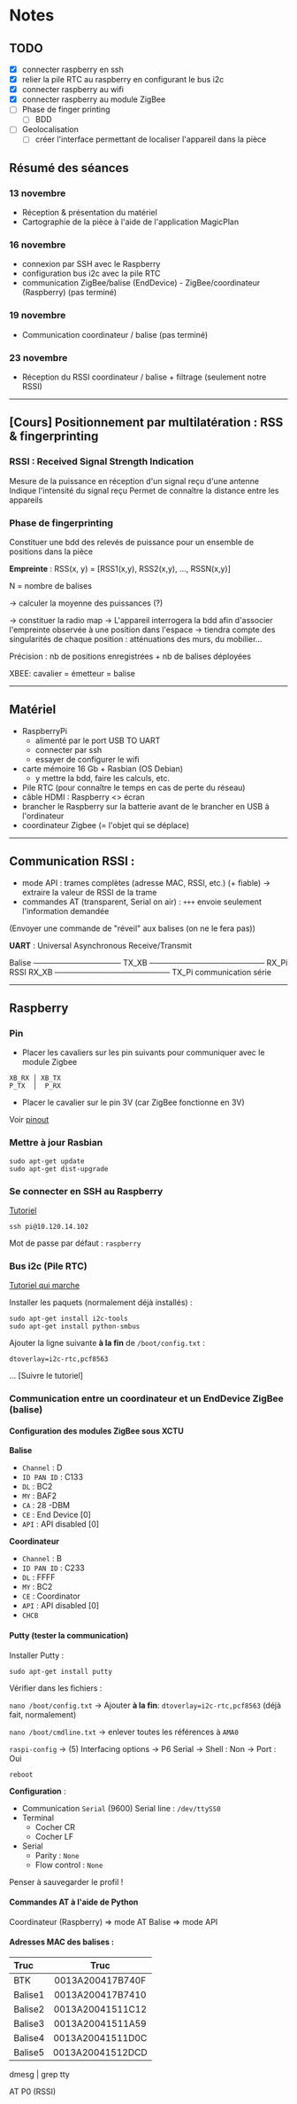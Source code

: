 # Notes

## TODO

- [X] connecter raspberry en ssh
- [X] relier la pile RTC au raspberry en configurant le bus i2c
- [X] connecter raspberry au wifi
- [X] connecter raspberry au module ZigBee
- [ ] Phase de finger printing
	- [ ] BDD
- [ ] Geolocalisation
	- [ ] créer l'interface permettant de localiser l'appareil dans la pièce

## Résumé des séances

### 13 novembre

- Réception & présentation du matériel
- Cartographie de la pièce à l'aide de l'application MagicPlan

### 16 novembre

- connexion par SSH avec le Raspberry
- configuration bus i2c avec la pile RTC
- communication ZigBee/balise (EndDevice) - ZigBee/coordinateur (Raspberry) (pas terminé)

### 19 novembre

- Communication coordinateur / balise (pas terminé)

### 23 novembre

- Réception du RSSI coordinateur / balise + filtrage (seulement notre RSSI)

---

## [Cours] Positionnement par multilatération : RSS & fingerprinting

### RSSI : Received Signal Strength Indication

Mesure de la puissance en réception d'un signal reçu d'une antenne
Indique l'intensité du signal reçu
Permet de connaître la distance entre les appareils

### Phase de fingerprinting

Constituer une bdd des relevés de puissance pour un ensemble de positions dans la pièce

__Empreinte__ :
RSS(x, y) = [RSS1(x,y), RSS2(x,y), ..., RSSN(x,y)]

N = nombre de balises

-> calculer la moyenne des puissances (?)

-> constituer la radio map
-> L'appareil interrogera la bdd afin d'associer l'empreinte observée à une position dans l'espace
-> tiendra compte des singularités de chaque position : atténuations des murs, du mobilier...

Précision : nb de positions enregistrées + nb de balises déployées

XBEE: cavalier = émetteur = balise

---

## Matériel

- RaspberryPi
	- alimenté par le port USB TO UART
	- connecter par ssh
	- essayer de configurer le wifi
- carte mémoire 16 Gb + Rasbian (OS Debian)
	- y mettre la bdd, faire les calculs, etc.
- Pile RTC (pour connaître le temps en cas de perte du réseau)
- câble HDMI : Raspberry <> écran
- brancher le Raspberry sur la batterie avant de le brancher en USB à l'ordinateur
- coordinateur Zigbee (= l'objet qui se déplace)

---

## Communication RSSI :

- mode API : trames complètes (adresse MAC, RSSI, etc.) (+ fiable) -> extraire la valeur de RSSI de la trame
- commandes AT (transparent, Serial on air) : `+++` envoie seulement l'information demandée

(Envoyer une commande de "réveil" aux balises (on ne le fera pas))

__UART__ : Universal Asynchronous Receive/Transmit

Balise ──────────────── TX_XB ───────────────────── RX_Pi
             RSSI       RX_XB ───────────────────── TX_Pi
                               communication série

---

## Raspberry

### Pin

- Placer les cavaliers sur les pin suivants pour communiquer avec le module Zigbee

```
XB_RX │ XB_TX
P_TX  │  P_RX
```

- Placer le cavalier sur le pin 3V (car ZigBee fonctionne en 3V)

Voir [pinout](https://fr.pinout.xyz/#)


### Mettre à jour Rasbian

```
sudo apt-get update
sudo apt-get dist-upgrade
```

### Se connecter en SSH au Raspberry

[Tutoriel](https://the-raspberry.com/ssh-raspberry-pi)

```
ssh pi@10.120.14.102
```

Mot de passe par défaut : `raspberry`

### Bus i2c (Pile RTC)

[Tutoriel qui marche](https://learn.adafruit.com/adding-a-real-time-clock-to-raspberry-pi/set-rtc-time)

Installer les paquets (normalement déjà installés) :

```
sudo apt-get install i2c-tools
sudo apt-get install python-smbus
```

Ajouter la ligne suivante __à la fin__ de `/boot/config.txt` :

```
dtoverlay=i2c-rtc,pcf8563
```

... [Suivre le tutoriel]


### Communication entre un coordinateur et un EndDevice ZigBee (balise)

#### Configuration des modules ZigBee sous XCTU

__Balise__

- `Channel` : D
- `ID PAN ID` : C133
- `DL` : BC2
- `MY` : BAF2
- `CA` : 28 -DBM
- `CE` : End Device [0]
- `API` : API disabled [0]

__Coordinateur__

- `Channel` : B
- `ID PAN ID` : C233
- `DL` : FFFF
- `MY` : BC2
- `CE` : Coordinator
- `API` : API disabled [0]
- `CHCB`

#### Putty (tester la communication)

Installer Putty :

`sudo apt-get install putty`

Vérifier dans les fichiers :

`nano /boot/config.txt`
-> Ajouter __à la fin__: `dtoverlay=i2c-rtc,pcf8563` (déjà fait, normalement)

`nano /boot/cmdline.txt`
-> enlever toutes les références à `AMA0`

`raspi-config`
-> (5) Interfacing options
	-> P6 Serial
		-> Shell : Non
		-> Port : Oui

`reboot`

__Configuration__ :
- Communication
	`Serial` (9600)
	Serial line : `/dev/ttySS0`
- Terminal
	- Cocher CR
	- Cocher LF
- Serial
	- Parity : `None`
	- Flow control : `None`

Penser à sauvegarder le profil !

#### Commandes AT à l'aide de Python

Coordinateur (Raspberry) => mode AT
Balise => mode API

#### Adresses MAC des balises :

| Truc    |       Truc       |
|:--------|:----------------:|
| BTK     | 0013A200417B740F |
| Balise1 | 0013A200417B7410 |
| Balise2 | 0013A20041511C12 |
| Balise3 | 0013A20041511A59 |
| Balise4 | 0013A20041511D0C |
| Balise5 | 0013A20041512DCD |



dmesg | grep tty

AT P0 (RSSI)

